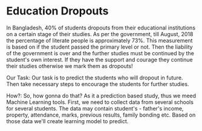 # Education Dropouts

In Bangladesh, 40% of students dropouts from their educational institutions on a certain stage of their studies. As per the government, till August, 2018 the percentage of literate people is approximately 73%. This measurement is based on if the student passed the primary level or not. Then the liability of the government is over and the further studies must be continued by the student's own interest. If they have the support and courage they continue their studies otherwise we mark them as dropouts!

Our Task: Our task is to predict the students who will dropout in future. Then take necessary steps to encourage the students for further studies.

How?: So, how gonna do that? As it a prediction based study, thus we meed Machine Learning tools. First, we need to collect data from several schools for several students. The data may contain student's - father's income, property, attendance, marks, previous results, family bonding etc. Based on those data we'll create learning model to predict.
